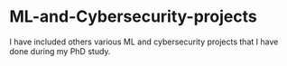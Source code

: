 # ML-and-Cybersecurity-projects
I have included others various ML and cybersecurity projects that I have done during my PhD study. 
